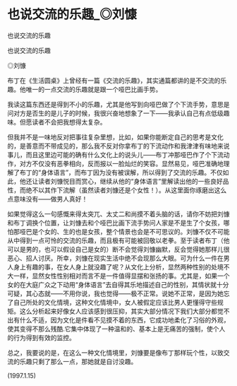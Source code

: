 # 也说交流的乐趣_◎刘慷

也说交流的乐趣

也说交流的乐趣

◎刘慷

布丁在《生活圆桌》上曾经有一篇《交流的乐趣》，其实通篇都讲的是不交流的乐趣。他唯一的一点交流的乐趣就是跟一个哑巴比画手势。

我读这篇东西还是得到不小的乐趣，尤其是他写到向哑巴做了个下流手势，意思是问对方是否生的是儿子的时候，我很兴奋地想象了一下——我承认自己有点低级趣味。但愿读者不会把我想得太复杂。

但我并不是一味地反对把事往复杂里想，比如，如果你能断定自己的思考是文化的，是善意而不带成见的，那么我不反对你拿布丁的下流动作和我津津有味地来说事儿，而且这里边可能的确有什么文化上的说头儿——布丁冲那哑巴作了个下流动作，对方不仅没有恶拳相向，反而报以一脸灿烂的笑容。显然易见，哑巴准确地理解了布丁的“身体语言”，而布丁因为没有被误解，所以得到了交流的乐趣。不仅如此，他还让读者刘慷悦目而赏心，继续从他的“身体语言”里解读出他的一些良好品性，而绝不以其作下流解（虽然读者刘慷还是个女性！）。从这里面你琢磨出这么点意味没有——做男人真好！

如果觉得这么一句感慨来得太突兀、太丈二和尚摸不着头脑的话，请你不妨把刘慷和布丁调换个位置，让刘慷去和个哑巴比画下流手势问人家是不是生了个女孩，哪怕那哑巴是个女的、生的也是女孩，整个情景也会是不可思议的。刘慷不仅不可能从中得到一点可怜的交流的乐趣，而且极有可能被回敬以老拳。至于读者布丁（他可以是男的，也可以假设自己是女的）断不会觉得刘慷幽默，反会觉得她那样儿很恶心、招人讨厌。所幸，刘慷在现实生活中绝不会现那么大眼。可为什么一件在男人身上有趣的事，在女人身上就没趣了呢？从文化上分析，显然两种性别的处境不大一样，显然女性性别相对而言不是一件值得显摆和张扬的事。尤其是，如果一个女的在大庭广众之下动用“身体语言”去自得其乐地描述自己的性别，其情状就十分可疑，其心态就——不用你说，我也觉得——极不正常。说她不正常，是因为她忘了自己所处的文化情境，这种文化情境中，女人被假定应该比男人更懂得守些规矩。这么分析起来好像女人应该感到很压抑，其实大部分情况下我们大部分都觉不出有什么不适，因为文化是件看不见摸不着的东西，它成功地柔化了习俗的外观，使其变得不那么残酷.它集中体现了一种温和的、基本上是无痛苦的强制，使个人的行为得到有效的监控。

总之，我要说的是，在这么一种文化情境里，刘慷要是像布丁那样玩个性，以致交流的乐趣只剩了那么一点，那她就是自讨没趣。

(1997.1.15)